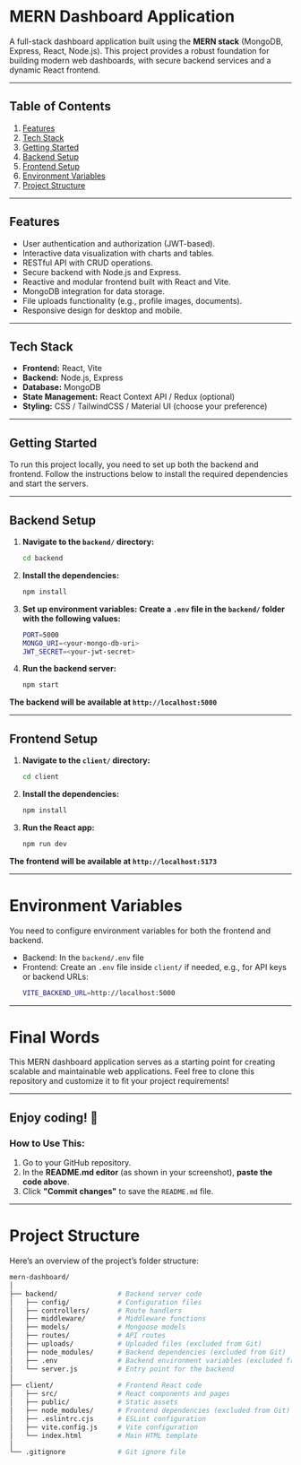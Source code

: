 # MERN Dashboard Application

A full-stack dashboard application built using the **MERN stack** (MongoDB, Express, React, Node.js). This project provides a robust foundation for building modern web dashboards, with secure backend services and a dynamic React frontend.

---

## Table of Contents

1. [Features](#features)  
2. [Tech Stack](#tech-stack)  
3. [Getting Started](#getting-started)  
4. [Backend Setup](#backend-setup)  
5. [Frontend Setup](#frontend-setup)  
6. [Environment Variables](#environment-variables)  
7. [Project Structure](#project-structure) 

---

## Features

- User authentication and authorization (JWT-based).
- Interactive data visualization with charts and tables.
- RESTful API with CRUD operations.
- Secure backend with Node.js and Express.
- Reactive and modular frontend built with React and Vite.
- MongoDB integration for data storage.
- File uploads functionality (e.g., profile images, documents).
- Responsive design for desktop and mobile.

---

## Tech Stack

- **Frontend:** React, Vite  
- **Backend:** Node.js, Express  
- **Database:** MongoDB  
- **State Management:** React Context API / Redux (optional)  
- **Styling:** CSS / TailwindCSS / Material UI (choose your preference)  

---

## Getting Started

To run this project locally, you need to set up both the backend and frontend. Follow the instructions below to install the required dependencies and start the servers.

---

## Backend Setup

1. **Navigate to the `backend/` directory:**
   ```bash
   cd backend
2. **Install the dependencies:**
   ```bash
   npm install
3. **Set up environment variables:**
**Create a `.env` file in the `backend/` folder with the following values:**
   ```bash
   PORT=5000
   MONGO_URI=<your-mongo-db-uri>
   JWT_SECRET=<your-jwt-secret>
4. **Run the backend server:**
   ```bash
   npm start
**The backend will be available at `http://localhost:5000`**

---

## Frontend Setup

1. **Navigate to the `client/` directory:**
   ```bash
   cd client
2. **Install the dependencies:**
   ```bash
   npm install
3. **Run the React app:**
   ```bash
   npm run dev
**The frontend will be available at `http://localhost:5173`**

---

# Environment Variables

You need to configure environment variables for both the frontend and backend.

- Backend: In the `backend/.env` file
- Frontend: Create an `.env` file inside `client/` if needed, e.g., for API keys or backend URLs:
   ```bash
   VITE_BACKEND_URL=http://localhost:5000

---

# Final Words

This MERN dashboard application serves as a starting point for creating scalable and maintainable web applications. Feel free to clone this repository and customize it to fit your project requirements!

---

Enjoy coding! 🚀
---
### **How to Use This:**
1. Go to your GitHub repository.
2. In the **README.md editor** (as shown in your screenshot), **paste the code above**.
3. Click **"Commit changes"** to save the `README.md` file.

 ---
 
# Project Structure

Here’s an overview of the project’s folder structure:
   ```bash
   mern-dashboard/
   │
   ├── backend/               # Backend server code
   │   ├── config/            # Configuration files
   │   ├── controllers/       # Route handlers
   │   ├── middleware/        # Middleware functions
   │   ├── models/            # Mongoose models
   │   ├── routes/            # API routes
   │   ├── uploads/           # Uploaded files (excluded from Git)
   │   ├── node_modules/      # Backend dependencies (excluded from Git)
   │   ├── .env               # Backend environment variables (excluded from Git)
   │   └── server.js          # Entry point for the backend
   │
   ├── client/                # Frontend React code
   │   ├── src/               # React components and pages
   │   ├── public/            # Static assets
   │   ├── node_modules/      # Frontend dependencies (excluded from Git)
   │   ├── .eslintrc.cjs      # ESLint configuration
   │   ├── vite.config.js     # Vite configuration
   │   └── index.html         # Main HTML template
   │
   └── .gitignore             # Git ignore file
